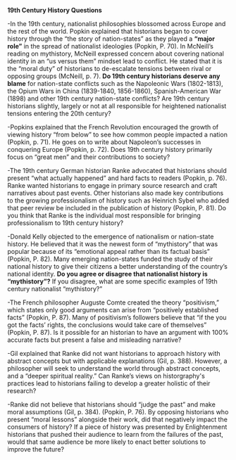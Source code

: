 **19th Century History Questions**

-In the 19th century, nationalist philosophies blossomed across Europe and the rest of the world. Popkin explained that historians began to cover history through the “the story of nation-states” as they played a **“major role”** in the spread of nationalist ideologies (Popkin, P. 70). In McNeill’s reading on mythistory, McNeill expressed concern about covering national identity in an “us versus them” mindset lead to conflict. He stated that it is the “moral duty” of historians to de-escalate tensions between rival or opposing groups (McNeill, p. 7). **Do 19th century historians deserve any blame** for nation-state conflicts such as the Napoleonic Wars (1802-1813), the Opium Wars in China (1839-1840, 1856-1860), Spanish-American War (1898) and other 19th century nation-state conflicts? Are 19th century historians slightly, largely or not at all responsible for heightened nationalist tensions entering the 20th century?

-Popkins explained that the French Revolution encouraged the growth of viewing history “from below” to see how common people impacted a nation (Popkin, p. 71). He goes on to write about Napoleon’s successes in conquering Europe (Popkin, p. 72). Does 19th century history primarily focus on “great men” and their contributions to society? 

-The 19th century German historian Ranke advocated that historians should present “what actually happened” and hard facts to readers (Popkin, p. 76). Ranke wanted historians to engage in primary source research and craft narratives about past events. Other historians also made key contributions to the growing professionalism of history such as Heinrich Sybel who added that peer review be included in the publication of history (Popkin, P. 81). Do you think that Ranke is the individual most responsible for bringing professionalism to 19th century history?  

-Donald Kelly objected to the emergence of nationalism or nation-state history. He believed that it was the newest form of “mythistory” that was popular because of its “emotional appeal rather than its factual basis” (Popkin, P. 82). Many emerging nation-states funded the study of their national history to give their citizens a better understanding of the country’s national identity. **Do you agree or disagree that nationalist history is “mythistory”?** If you disagree, what are some specific examples of 19th century nationalist “mythistory?”

-The French philosopher Auguste Comte created the theory “positivism,” which states only good arguments can arise from “positively established facts” (Popkin, P. 87). Many of positivism’s followers believe that “if the you got the facts’ rights, the conclusions would take care of themselves” (Popkin, P. 87). Is it possible for an historian to have an argument with 100% accurate facts but present a false and misleading narrative? 

-Gil explained that Ranke did not want historians to approach history with abstract concepts but with applicable explanations (Gil, p. 388). However, a philosopher will seek to understand the world through abstract concepts, and a “deeper spiritual reality.” Can Ranke’s views on historgraphy's practices lead to historians failing to develop a greater holistic of their research? 

-Ranke did not believe that historians should “judge the past” and make moral assumptions (Gil, p. 384). (Popkin, P. 76). By opposing historians who present “moral lessons” alongside their work, did that negatively impact the consumers of history? If a piece of history was presented by Enlightenment historians that pushed their audience to learn from the failures of the past, would that same audience be more likely to enact better solutions to improve the future? 
